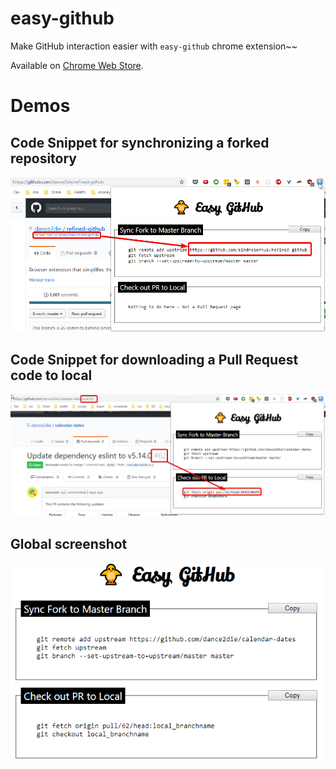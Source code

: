# easy-github

Make GitHub interaction easier with `easy-github` chrome extension~~

Available on [Chrome Web Store](https://chrome.google.com/webstore/detail/easy-github/gjeknhliambaadchnegjbpfpehhajdfg).

# Demos

## Code Snippet for synchronizing a forked repository

![sync fork demo](./img/demo_syncfork.png)

## Code Snippet for downloading a Pull Request code to local

![demo](./img/demo_localpr.png)

## Global screenshot

![global screenshot](./img/global_screenshot.png)